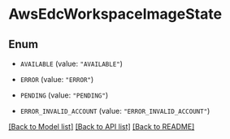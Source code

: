 # AwsEdcWorkspaceImageState

## Enum


* `AVAILABLE` (value: `"AVAILABLE"`)

* `ERROR` (value: `"ERROR"`)

* `PENDING` (value: `"PENDING"`)

* `ERROR_INVALID_ACCOUNT` (value: `"ERROR_INVALID_ACCOUNT"`)


[[Back to Model list]](../README.md#documentation-for-models) [[Back to API list]](../README.md#documentation-for-api-endpoints) [[Back to README]](../README.md)


